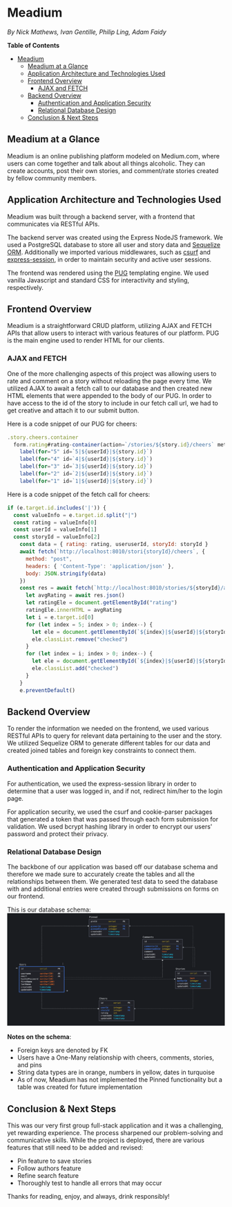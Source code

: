 # Meadium
*By Nick Mathews, Ivan Gentille, Philip Ling, Adam Faidy*

**Table of Contents**
- [Meadium](#meadium)
  - [Meadium at a Glance](#meadium-at-a-glance)
  - [Application Architecture and Technologies Used](#application-architecture-and-technologies-used)
  - [Frontend Overview](#frontend-overview)
    - [AJAX and FETCH](#ajax-and-fetch)
  - [Backend Overview](#backend-overview)
    - [Authentication and Application Security](#authentication-and-application-security)
    - [Relational Database Design](#relational-database-design)
  - [Conclusion & Next Steps](#conclusion--next-steps)

## Meadium at a Glance

Meadium is an online publishing platform modeled on Medium.com, where users can come together and talk about all things alcoholic. They can create accounts, post their own stories, and comment/rate stories created by fellow community members.

## Application Architecture and Technologies Used

Meadium was built through a backend server, with a frontend that communicates via RESTful APIs.

The backend server was created using the Express NodeJS framework. We used a PostgreSQL database to store all user and story data and [Sequelize ORM](https://sequelize.org/). Additionally we imported various middlewares, such as [csurf](https://www.npmjs.com/package/csurf) and [express-session](https://www.npmjs.com/package/express-session), in order to maintain security and active user sessions.

The frontend was rendered using the [PUG](https://pugjs.org/api/getting-started.html) templating engine. We used vanilla Javascript and standard CSS for interactivity and styling, respectively.

## Frontend Overview

Meadium is a straightforward CRUD platform, utilizing AJAX and FETCH APIs that allow users to interact with various features of our platform. PUG is the main engine used to render HTML for our clients.

### AJAX and FETCH

One of the more challenging aspects of this project was allowing users to rate and comment on a story without reloading the page every time. We utilized AJAX to await a fetch call to our database and then created new HTML elements that were appended to the body of our PUG. In order to have access to the id of the story to include in our fetch call url, we had to get creative and attach it to our submit button.

Here is a code snippet of our PUG for cheers:

```js
.story.cheers.container
  form.rating#rating-container(action=`/stories/${story.id}/cheers` method="post")
    label(for="5" id=`5|${userId}|${story.id}`)
    label(for="4" id=`4|${userId}|${story.id}`)
    label(for="3" id=`3|${userId}|${story.id}`)
    label(for="2" id=`2|${userId}|${story.id}`)
    label(for="1" id=`1|${userId}|${story.id}`)
```

Here is a code snippet of the fetch call for cheers:

```js
if (e.target.id.includes('|')) {
  const valueInfo = e.target.id.split("|")
  const rating = valueInfo[0]
  const userId = valueInfo[1]
  const storyId = valueInfo[2]
    const data = { rating: rating, useruserId, storyId: storyId }
    await fetch(`http://localhost:8010/stori{storyId}/cheers`, {
      method: "post",
      headers: { 'Content-Type': 'application/json' },
      body: JSON.stringify(data)
    })
    const res = await fetch(`http://localhost:8010/stories/${storyId}/avgRating`)
      let avgRating = await res.json()
      let ratingEle = document.getElementById("rating")
      ratingEle.innerHTML = avgRating
      let i = e.target.id[0]
      for (let index = 5; index > 0; index--) {
        let ele = document.getElementById(`${index}|${userId}|${storyId}`)
        ele.classList.remove("checked")
      }
      for (let index = i; index > 0; index--) {
        let ele = document.getElementById(`${index}|${userId}|${storyId}`)
        ele.classList.add("checked")
      }
    }
    e.preventDefault()
```
## Backend Overview

To render the information we needed on the frontend, we used various RESTful APIs to query for relevant data pertaining to the user and the story. We utilized Sequelize ORM to generate different tables for our data and created joined tables and foreign key constraints to connect them.

### Authentication and Application Security

For authentication, we used the express-session library in order to determine that a user was logged in, and if not, redirect him/her to the login page.

For application security, we used the csurf and cookie-parser packages that generated a token that was passed through each form submission for validation. We used bcrypt hashing library in order to encrypt our users' password and protect their privacy.

### Relational Database Design

The backbone of our application was based off our database schema and therefore we made sure to accurately create the tables and all the relationships between them. We generated test data to seed the database with and additional entries were created through submissions on forms on our frontend.

This is our database schema:
![Meadium Database Schema](./db_schema_screenshot.png)

**Notes on the schema**:
* Foreign keys are denoted by FK
* Users have a One-Many relationship with cheers, comments, stories, and pins
* String data types are in orange, numbers in yellow, dates in turquoise
* As of now, Meadium has not implemented the Pinned functionality but a table was created for future implementation

## Conclusion & Next Steps

This was our very first group full-stack application and it was a challenging, yet rewarding experience. The process sharpened our problem-solving and communicative skills. While the project is deployed, there are various features that still need to be added and revised:

* Pin feature to save stories
* Follow authors feature
* Refine search feature
* Thoroughly test to handle all errors that may occur


Thanks for reading, enjoy, and always, drink responsibly!
